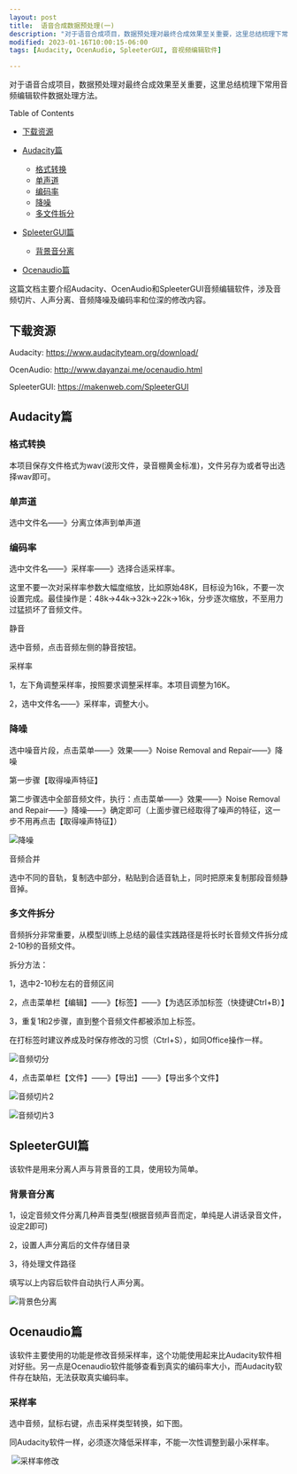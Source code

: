 ```yaml
---
layout: post
title:  语音合成数据预处理(一)
description: "对于语音合成项目，数据预处理对最终合成效果至关重要，这里总结梳理下常用音频编辑软件数据处理方法"
modified: 2023-01-16T10:00:15-06:00
tags: [Audacity, OcenAudio, SpleeterGUI, 音视频编辑软件] 

---
```


对于语音合成项目，数据预处理对最终合成效果至关重要，这里总结梳理下常用音频编辑软件数据处理方法。



<!-- more -->

Table of Contents

   * [下载资源](#下载资源)

   * [Audacity篇](#audacity篇)
      * [格式转换](#格式转换)
      * [单声道](#单声道)
      * [编码率](#编码率)
      * [降噪](#降噪)
      * [多文件拆分](#多文件拆分)
      
   * [SpleeterGUI篇](#spleetergui篇)
      * [背景音分离](#背景音分离)
      
   * [Ocenaudio篇](#ocenaudio篇)

      

 这篇文档主要介绍Audacity、OcenAudio和SpleeterGUI音频编辑软件，涉及音频切片、人声分离、音频降噪及编码率和位深的修改内容。

## 下载资源

Audacity: https://www.audacityteam.org/download/

OcenAudio: http://www.dayanzai.me/ocenaudio.html

SpleeterGUI: https://makenweb.com/SpleeterGUI

 

## Audacity篇

### 格式转换

本项目保存文件格式为wav(波形文件，录音棚黄金标准)，文件另存为或者导出选择wav即可。

### 单声道

选中文件名——》分离立体声到单声道

### 编码率

选中文件名——》采样率——》选择合适采样率。

这里不要一次对采样率参数大幅度缩放，比如原始48K，目标设为16k，不要一次设置完成。最佳操作是：48k->44k->32k->22k->16k，分步逐次缩放，不至用力过猛损坏了音频文件。

 静音

选中音频，点击音频左侧的静音按钮。

 采样率

1，左下角调整采样率，按照要求调整采样率。本项目调整为16K。

2，选中文件名——》采样率，调整大小。

### 降噪

选中噪音片段，点击菜单——》效果——》Noise Removal and Repair——》降噪

 第一步骤【取得噪声特征】

第二步骤选中全部音频文件，执行：点击菜单——》效果——》Noise Removal and Repair——》降噪——》确定即可（上面步骤已经取得了噪声的特征，这一步不用再点击【取得噪声特征】）

 ![降噪](/images/00/001_audio_0116.png)

 音频合并

选中不同的音轨，复制选中部分，粘贴到合适音轨上，同时把原来复制那段音频静音掉。

### 多文件拆分

音频拆分非常重要，从模型训练上总结的最佳实践路径是将长时长音频文件拆分成2-10秒的音频文件。

拆分方法：

1，选中2-10秒左右的音频区间

2，点击菜单栏【编辑】——》【标签】——》【为选区添加标签（快捷键Ctrl+B）】

3，重复1和2步骤，直到整个音频文件都被添加上标签。

在打标签时建议养成及时保存修改的习惯（Ctrl+S），如同Office操作一样。

  ![音频切分](/images/00/002_audio_0116.png)

4，点击菜单栏【文件】——》【导出】——》【导出多个文件】

  ![音频切片2](/images/00/003_audio_0116.png)

   ![音频切片3](/images/00/004_audio_0116.png)

## SpleeterGUI篇

该软件是用来分离人声与背景音的工具，使用较为简单。

### 背景音分离

1，设定音频文件分离几种声音类型(根据音频声音而定，单纯是人讲话录音文件，设定2即可)

2，设置人声分离后的文件存储目录

3，待处理文件路径

填写以上内容后软件自动执行人声分离。

   ![背景色分离](/images/00/005_audio_0116.png)

## Ocenaudio篇

该软件主要使用的功能是修改音频采样率，这个功能使用起来比Audacity软件相对好些。另一点是Ocenaudio软件能够查看到真实的编码率大小，而Audacity软件存在缺陷，无法获取真实编码率。

###  采样率

选中音频，鼠标右键，点击采样类型转换，如下图。

同Audacity软件一样，必须逐次降低采样率，不能一次性调整到最小采样率。

​    ![采样率修改](/images/00/006_audio_0116.png)

 
